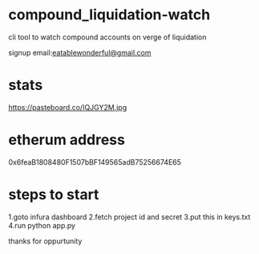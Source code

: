 # compound_liquidation-watch
cli tool to watch compound accounts on verge of liquidation

signup email:eatablewonderful@gmail.com

# stats
https://pasteboard.co/IQJGY2M.jpg

# etherum address
0x6feaB1808480F1507bBF149565adB75256674E65

# steps to start
 1.goto infura dashboard 
 2.fetch project id and secret 
 3.put this in keys.txt
 4.run python app.py

thanks for oppurtunity
